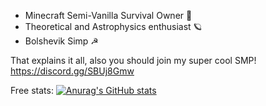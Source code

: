 - Minecraft Semi-Vanilla Survival Owner :christmas_tree:	
- Theoretical and Astrophysics enthusiast :ringed_planet:
- Bolshevik Simp ☭

That explains it all, also you should join my super cool SMP! https://discord.gg/SBUj8Gmw

Free stats:
[![Anurag's GitHub stats](https://github-readme-stats.vercel.app/api?username=Normolo)](https://github.com/anuraghazra/github-readme-stats)
